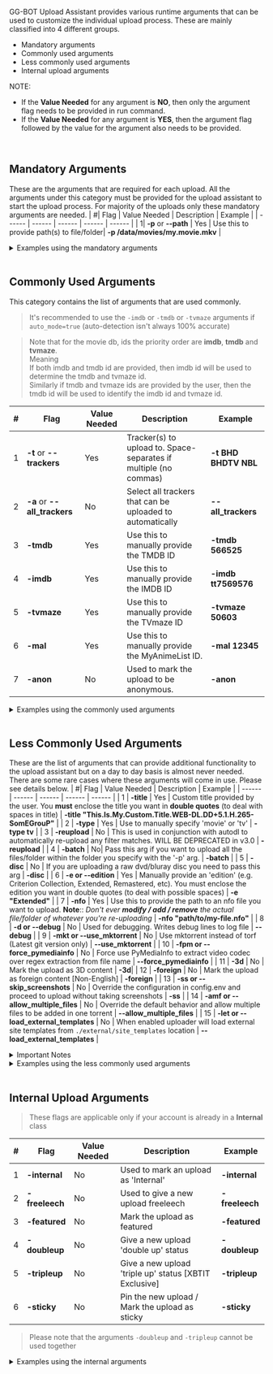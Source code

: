 GG-BOT Upload Assistant provides various runtime arguments that can be used to customize the individual upload process. These are mainly classified into 4 different groups.
- Mandatory arguments
- Commonly used arguments
- Less commonly used arguments
- Internal upload arguments

NOTE:
* If the **Value Needed** for any argument is **NO**, then only the argument flag needs to be provided in run command.
* If the **Value Needed** for any argument is **YES**, then the argument flag followed by the value for the argument also needs to be provided.

<br>

## Mandatory Arguments
These are the arguments that are required for each upload. All the arguments under this category must be provided for the upload assistant to start the upload process. For majority of the uploads only these mandatory arguments are needed.
| #| Flag | Value Needed | Description | Example |
| ------ | ------ | ------ | ------ | ------ |
| 1| **-p** or **--path** | Yes | Use this to provide path(s) to file/folder| **-p /data/movies/my.movie.mkv** |

<details><summary>Examples using the mandatory arguments</summary>

Upload a torrent to trackers ATH and BLU: The tracker acronyms **ATH** and **BLU** needs to be provided after mentioning the **-t** tag
```
docker run --rm -it --env-file config.env -v /movies:/movies noobmaster669/gg-bot-uploader:latest -t ATH BLU -p "/movies/my.movie.mkv"
```
or
```
docker run --rm -it --env-file config.env -v /movies:/movies noobmaster669/gg-bot-uploader:latest --trackers ATH BLU -p "/movies/my.movie.mkv"
```

Upload a movie my.movie.new.mkv to tracker TSP: The file that needs the be uploads needs to be provided as the value for arguments -p. Please note that it is recommended to provide the --path arguments inside double quotes (") to accomodate for spaces and special characters.
```
docker run --rm -it --env-file config.env -v /movies:/movies noobmaster669/gg-bot-uploader:latest -t ATH BLU -p "/movies/my.movie.new.mkv"
```
or
```
docker run --rm -it --env-file config.env -v /movies:/movies noobmaster669/gg-bot-uploader:latest --trackers ATH BLU --path "/movies/my.movie.mkv"
```

Upload a movie my.movie.new.mkv to the default trackers: When the `-t` or `--tracker` argument is not provided then, the default trackers will be taken from the `default_trackers_list` present in the config.env file.
```
docker run --rm -it --env-file config.env -v /movies:/movies noobmaster669/gg-bot-uploader:latest --path "/movies/my.movie.mkv"
```
</details>

<br>

## Commonly Used Arguments
This category contains the list of arguments that are used commonly.

> It's recommended to use the `-imdb` or `-tmdb` or `-tvmaze` arguments if `auto_mode=true` (auto-detection isn't always 100% accurate)

> Note that for the movie db, ids the priority order are **imdb**, **tmdb** and **tvmaze**. <br>
> Meaning <br>
> If both imdb and tmdb id are provided, then imdb id will be used to determine the tmdb and tvmaze id. <br>
> Similarly if tmdb and tvmaze ids are provided by the user, then the tmdb id will be used to identify the imdb id and tvmaze id.

| #| Flag | Value Needed | Description | Example |
| ------ | ------ | ------ | ------ | ------ |
| 1 | **-t** or **--trackers** | Yes | Tracker(s) to upload to. Space-separates if multiple (no commas)| **-t BHD BHDTV NBL** |
| 2 | **-a** or **--all_trackers** | No | Select all trackers that can be uploaded to automatically | **--all_trackers** |
| 3 | **-tmdb** | Yes | Use this to manually provide the TMDB ID | **-tmdb 566525** |
| 4 | **-imdb** | Yes | Use this to manually provide the IMDB ID | **-imdb tt7569576** |
| 5 | **-tvmaze** | Yes | Use this to manually provide the TVmaze ID | **-tvmaze 50603** |
| 6 | **-mal** | Yes | Use this to manually provide the MyAnimeList ID. | **-mal 12345** |
| 7 | **-anon** | No | Used to mark the upload to be anonymous. | **-anon** |
<details><summary>Examples using the commonly used arguments</summary>

Upload a movie my.movie.new.mkv to all the possible trackers: To upload to all the trackers, simply add the `-a` or `--all_trackers` argument to the run command. The uploader will automatically select all the trackers that have been configured properly.
```
docker run --rm -it --env-file config.env -v /movies:/movies noobmaster669/gg-bot-uploader:latest -a --path "/movies/my.movie.mkv"
```
or
```
docker run --rm -it --env-file config.env -v /movies:/movies noobmaster669/gg-bot-uploader:latest --all_trackers --path "/movies/my.movie.mkv"
```

Upload a show anonymously to trackers: THe **-anon** flag needs to be provided to the run command.
```
docker run --rm -it --env-file config.env -v /movies:/movies noobmaster669/gg-bot-uploader:latest -t BLU -p "/movies/my.movie.mkv" -anon
```

Specify the IMDB ID for an upload. If any of the imdb, tmdb or tvmaze ids are provided then the upload assistant will not search tmdb to find out the id, the user provided id will be used in the upload process. The below example shows providing the database ids as arguments to the run command.
```
docker run --rm -it --env-file config.env -v /movies:/movies noobmaster669/gg-bot-uploader:latest -t BLU -p "/movies/my.movie.mkv" -imdb tt10767168
```
```
docker run --rm -it --env-file config.env -v /movies:/movies noobmaster669/gg-bot-uploader:latest -t BLU -p "/movies/my.movie.mkv" -tmdb 617708
```
```
docker run --rm -it --env-file config.env -v /movies:/movies noobmaster669/gg-bot-uploader:latest -t BLU -p "/movies/my.tv.show.mkv" -tvmaze 50603
```
Please note that more than one id can be provided as the run arguments. In such cases the highest preference will be given to the IMDB ID, followed by TMDB ID and the lower priority id is TVmaze ID.
```
docker run --rm -it --env-file config.env -v /movies:/movies noobmaster669/gg-bot-uploader:latest -t BLU -p "/movies/my.movie.mkv" -imdb tt10767168 -tmdb 617708
```
</details>

<br>

## Less Commonly Used Arguments
These are the list of arguments that can provide additional functionality to the upload assistant but on a day to day basis is almost never needed.
There are some rare cases where these arguments will come in use. Please see details below.
| #| Flag | Value Needed | Description | Example |
| ------ | ------ | ------ | ------ | ------ |
| 1 | **-title** | Yes | Custom title provided by the user. You **must** enclose the title you want in **double quotes** (to deal with spaces in title) | **-title "This.Is.My.Custom.Title.WEB-DL.DD+5.1.H.265-SomEGrouP"** |
| 2 | **-type** | Yes | Use to manually specify 'movie' or 'tv' | **-type tv** |
| 3 | **-reupload** | No | This is used in conjunction with autodl to automatically re-upload any filter matches. WILL BE DEPRECATED in v3.0 | **-reupload** |
| 4 | **-batch** | No| Pass this arg if you want to upload all the files/folder within the folder you specify with the '-p' arg. | **-batch** |
| 5 | **-disc** | No | If you are uploading a raw dvd/bluray disc you need to pass this arg | **-disc** |
| 6 | **-e or --edition** | Yes | Manually provide an 'edition' (e.g. Criterion Collection, Extended, Remastered, etc). You must enclose the edition you want in double quotes (to deal with possible spaces) | **-e "Extended"** |
| 7 | **-nfo** | Yes | Use this to provide the path to an nfo file you want to upload. **Note**:: *Don't ever **modify / add / remove** the actual file/folder of whatever you're re-uploading* | **-nfo "path/to/my-file.nfo"** |
| 8 | **-d or --debug** | No | Used for debugging. Writes debug lines to log file | **--debug** |
| 9 | **-mkt or --use_mktorrent** | No | Use mktorrent instead of torf (Latest git version only) | **--use_mktorrent** |
| 10 | **-fpm or --force_pymediainfo** | No | Force use PyMediaInfo to extract video codec over regex extraction from file name | **--force_pymediainfo** |
| 11 | **-3d** | No | Mark the upload as 3D content | **-3d**|
| 12 | **-foreign** | No | Mark the upload as foreign content [Non-English] | **-foreign** |
| 13 | **-ss or --skip_screenshots** | No | Override the configuration in config.env and proceed to upload without taking screenshots | **-ss** |
| 14 | **-amf or --allow_multiple_files** | No | Override the default behavior and allow multiple files to be added in one torrent | **--allow_multiple_files** |
| 15 | **-let or --load_external_templates** | No | When enabled uploader will load external site templates from `./external/site_templates` location | **--load_external_templates** |

<details><summary>Important Notes</summary>

* `-batch` :track_next:  The requirements for `-batch`  argument to work are:
    * Pass the path to a **folder** (<u>not an individual file</u>) with `--path`
    * Need to have **more than 1** file / folder in the specified directory

* `-disc` :track_next:  `*.iso` bluray files are not currently supported, only `/BDMV/STREAM/` *"structured"* directories are.

</details>

<details><summary>Examples using the less commonly used arguments</summary>

Upload a full disk to trackers
```
docker run --rm -it --env-file config.env -v /movies:/movies noobmaster669/gg-bot-uploader:latest -t BLU -p "/movies/my.movie.with.bdstream/" -disc
```

Use `mktorrent` to generate torrent and use `pymediainfo` to extract video codec
```
docker run --rm -it --env-file config.env -v /movies:/movies noobmaster669/gg-bot-uploader:latest -t BLU -p "/movies/my.movie.mkv" -fpm -mkt
```
</details>

<br>

## Internal Upload Arguments
> These flags are applicable only if your account is already in a **Internal** class

| #| Flag | Value Needed | Description | Example |
| ------ | ------ | ------ | ------ | ------ |
| 1| **-internal** | No| Used to mark an upload as 'Internal' | **-internal** |
| 2| **-freeleech** | No| Used to give a new upload freeleech | **-freeleech** |
| 3| **-featured** | No| Mark the upload as featured | **-featured** |
| 4| **-doubleup** | No| Give a new upload 'double up' status | **-doubleup** |
| 5| **-tripleup** | No| Give a new upload 'triple up' status [XBTIT Exclusive] | **-tripleup** |
| 6| **-sticky** | No| Pin the new upload / Mark the upload as sticky | **-sticky** |

> Please note that the arguments `-doubleup` and `-tripleup` cannot be used together

<details><summary>Examples using the internal arguments</summary>

Mark an upload as internal

```
docker run --rm -it --env-file config.env -v /movies:/movies noobmaster669/gg-bot-uploader:latest -t BLU -p "/movies/my.movie.mkv" -internal
```

Mark an upload as internal and grant it double upload status

```
docker run --rm -it --env-file config.env -v /movies:/movies noobmaster669/gg-bot-uploader:latest -t BLU -p "/movies/my.movie.mkv" -internal -doubleup
```
</details>

<br>